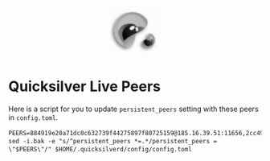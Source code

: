 <p align="center">
  <img height="100" height="auto" src="https://raw.githubusercontent.com/Nodeist/Kurulumlar/main/logos/quicksilver.png">
</p>


# Quicksilver Live Peers
Here is a script for you to update `persistent_peers` setting with these peers in `config.toml`.

```
PEERS=884919e20a71dc0c632739f44275897f80725159@185.16.39.51:11656,2cc493c229a4cb972dc8588c09ee8981614a426c@144.76.67.53:2390,6c31ea769b18d7b20b2d738df7778fb9fc3fc380@18.236.225.32:26656,4ccdccd18a480f13af85aa798356c1bf856f5c20@88.208.57.200:11656
sed -i.bak -e "s/^persistent_peers *=.*/persistent_peers = \"$PEERS\"/" $HOME/.quicksilverd/config/config.toml
```
